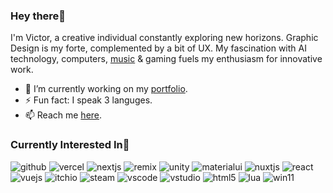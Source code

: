 ### Hey there💚

I'm Victor, a creative individual constantly exploring new horizons. Graphic Design is my forte, complemented by a bit of UX. My fascination with AI technology, computers, [music](https://www.happenedmusic.com/) & gaming fuels my enthusiasm for innovative work.

- 🔭 I’m currently working on my [portfolio](https://shad-cn-ui.vercel.app/).
- ⚡ Fun fact: I speak 3 languges.
- 📫 Reach me [here](https://victortonu.myportfolio.com/contact).

### Currently Interested In💚
![github](https://img.shields.io/badge/GitHub-000000?style=for-the-badge&logo=GitHub&logoColor=white) ![vercel](https://img.shields.io/badge/Vercel-000000?style=for-the-badge&logo=vercel&logoColor=white) ![nextjs](https://img.shields.io/badge/next%20js-000000?style=for-the-badge&logo=nextdotjs&logoColor=white) ![remix](https://img.shields.io/badge/remix-000000?style=for-the-badge&logo=remix&logoColor=white) ![unity](https://img.shields.io/badge/Unity-100000?style=for-the-badge&logo=unity&logoColor=white) ![materialui](https://img.shields.io/badge/Material%20UI-007FFF?style=for-the-badge&logo=mui&logoColor=white) ![nuxtjs](https://img.shields.io/badge/nuxt%20js-00C58E?style=for-the-badge&logo=nuxtdotjs&logoColor=white) ![react](https://img.shields.io/badge/React-20232A?style=for-the-badge&logo=react&logoColor=61DAFB) ![vuejs](https://img.shields.io/badge/Vue%20js-35495E?style=for-the-badge&logo=vuedotjs&logoColor=4FC08D) ![itchio](https://img.shields.io/badge/Itch.io-FA5C5C?style=for-the-badge&logo=itchdotio&logoColor=white) ![steam](https://img.shields.io/badge/Steam-000000?style=for-the-badge&logo=steam&logoColor=white) ![vscode](https://img.shields.io/badge/VSCode-0078D4?style=for-the-badge&logo=visual%20studio%20code&logoColor=white) ![vstudio](https://img.shields.io/badge/Visual_Studio-5C2D91?style=for-the-badge&logo=visual%20studio&logoColor=white) ![html5](https://img.shields.io/badge/HTML5-E34F26?style=for-the-badge&logo=html5&logoColor=white) ![lua](https://img.shields.io/badge/Lua-2C2D72?style=for-the-badge&logo=lua&logoColor=white) ![win11](https://img.shields.io/badge/Windows_11-0078d4?style=for-the-badge&logo=windows-11&logoColor=white)
